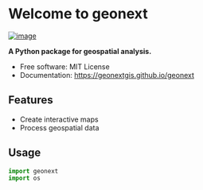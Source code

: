 # Welcome to geonext


[![image](https://img.shields.io/pypi/v/geonext.svg)](https://pypi.python.org/pypi/geonext)


**A Python package for geospatial analysis.**


-   Free software: MIT License
-   Documentation: <https://geonextgis.github.io/geonext>


## Features

-   Create interactive maps
-   Process geospatial data

## Usage

```python
import geonext
import os

```
